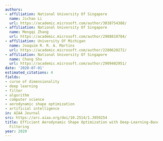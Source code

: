 ```yaml
---
authors:
- affiliation: National University Of Singapore
  name: Jichao Li
  url: https://academic.microsoft.com/author/3038754388/
- affiliation: National University Of Singapore
  name: Mengqi Zhang
  url: https://academic.microsoft.com/author/2908810784/
- affiliation: University Of Michigan
  name: Joaquim R. R. A. Martins
  url: https://academic.microsoft.com/author/2280620272/
- affiliation: National University Of Singapore
  name: Chang Shu
  url: https://academic.microsoft.com/author/2909402951/
date: '2020-07-01'
estimated_citations: 4
fields:
- curse of dimensionality
- deep learning
- filter
- algorithm
- computer science
- aerodynamic shape optimization
- artificial intelligence
in: AIAA Journal
src: https://arc.aiaa.org/doi/10.2514/1.J059254
title: Efficient Aerodynamic Shape Optimization with Deep-Learning-Based Geometric
  Filtering
year: 2020
---
```

